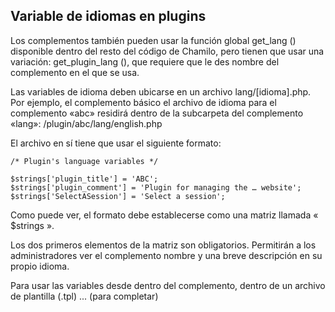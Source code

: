 ## Variable de idiomas en plugins

Los complementos también pueden usar la función global get_lang () disponible dentro del resto del código de Chamilo, pero tienen que usar una variación: get_plugin_lang (), que requiere que le des nombre del complemento en el que se usa.

Las variables de idioma deben ubicarse en un archivo lang/[idioma].php. Por ejemplo, el complemento básico el archivo de idioma para el complemento «abc» residirá dentro de la subcarpeta del complemento «lang»: /plugin/abc/lang/english.php

El archivo en sí tiene que usar el siguiente formato:

```
/* Plugin's language variables */

$strings['plugin_title'] = 'ABC';
$strings['plugin_comment'] = 'Plugin for managing the … website';
$strings['SelectASession'] = 'Select a session';
```

Como puede ver, el formato debe establecerse como una matriz llamada « $strings ».

Los dos primeros elementos de la matriz son obligatorios. Permitirán a los administradores ver el complemento nombre y una breve descripción en su propio idioma.

Para usar las variables desde dentro del complemento, dentro de un archivo de plantilla (.tpl) ... (para completar)